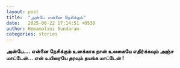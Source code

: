 ```yaml
---
layout: post
title:  "அன்பே என்னை நேசிக்கும்"
date:   2025-06-22 17:14:51 +0530
author: Hemamalini Sundaram
categories: stories
---
```


**அன்பே\.... என்னை நேசிக்கும் உனக்காக நான் உலகையே எதிர்க்கவும் அஞ்ச மாட்டேன்\... என்
உயிரையே தரவும் தயங்க மாட்டேன் !**
